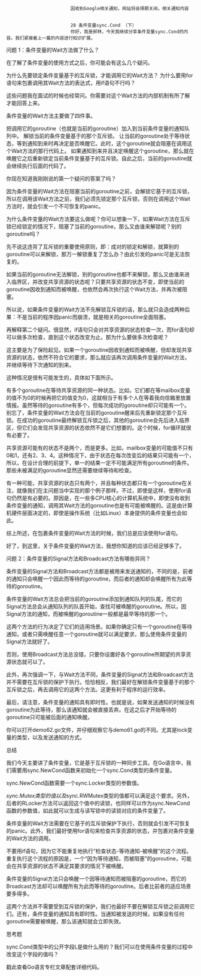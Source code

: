 
                            
                            因收到Google相关通知，网站将会择期关闭。相关通知内容
                            
                            
                            28 条件变量sync.Cond （下）
                            你好，我是郝林，今天我继续分享条件变量sync.Cond的内容。我们紧接着上一篇的内容进行知识扩展。

问题 1：条件变量的Wait方法做了什么？

在了解了条件变量的使用方式之后，你可能会有这么几个疑问。


为什么先要锁定条件变量基于的互斥锁，才能调用它的Wait方法？
为什么要用for语句来包裹调用其Wait方法的表达式，用if语句不行吗？


这些问题我在面试的时候也经常问。你需要对这个Wait方法的内部机制有所了解才能回答上来。

条件变量的Wait方法主要做了四件事。


把调用它的goroutine（也就是当前的goroutine）加入到当前条件变量的通知队列中。
解锁当前的条件变量基于的那个互斥锁。
让当前的goroutine处于等待状态，等到通知到来时再决定是否唤醒它。此时，这个goroutine就会阻塞在调用这个Wait方法的那行代码上。
如果通知到来并且决定唤醒这个goroutine，那么就在唤醒它之后重新锁定当前条件变量基于的互斥锁。自此之后，当前的goroutine就会继续执行后面的代码了。


你现在知道我刚刚说的第一个疑问的答案了吗？

因为条件变量的Wait方法在阻塞当前的goroutine之前，会解锁它基于的互斥锁，所以在调用该Wait方法之前，我们必须先锁定那个互斥锁，否则在调用这个Wait方法时，就会引发一个不可恢复的panic。

为什么条件变量的Wait方法要这么做呢？你可以想象一下，如果Wait方法在互斥锁已经锁定的情况下，阻塞了当前的goroutine，那么又由谁来解锁呢？别的goroutine吗？

先不说这违背了互斥锁的重要使用原则，即：成对的锁定和解锁，就算别的goroutine可以来解锁，那万一解锁重复了怎么办？由此引发的panic可是无法恢复的。

如果当前的goroutine无法解锁，别的goroutine也都不来解锁，那么又由谁来进入临界区，并改变共享资源的状态呢？只要共享资源的状态不变，即使当前的goroutine因收到通知而被唤醒，也依然会再次执行这个Wait方法，并再次被阻塞。

所以说，如果条件变量的Wait方法不先解锁互斥锁的话，那么就只会造成两种后果：不是当前的程序因panic而崩溃，就是相关的goroutine全面阻塞。

再解释第二个疑问。很显然，if语句只会对共享资源的状态检查一次，而for语句却可以做多次检查，直到这个状态改变为止。那为什么要做多次检查呢？

这主要是为了保险起见。如果一个goroutine因收到通知而被唤醒，但却发现共享资源的状态，依然不符合它的要求，那么就应该再次调用条件变量的Wait方法，并继续等待下次通知的到来。

这种情况是很有可能发生的，具体如下面所示。


有多个goroutine在等待共享资源的同一种状态。比如，它们都在等mailbox变量的值不为0的时候再把它的值变为0，这就相当于有多个人在等着我向信箱里放置情报。虽然等待的goroutine有多个，但每次成功的goroutine却只可能有一个。别忘了，条件变量的Wait方法会在当前的goroutine醒来后先重新锁定那个互斥锁。在成功的goroutine最终解锁互斥锁之后，其他的goroutine会先后进入临界区，但它们会发现共享资源的状态依然不是它们想要的。这个时候，for循环就很有必要了。

共享资源可能有的状态不是两个，而是更多。比如，mailbox变量的可能值不只有0和1，还有2、3、4。这种情况下，由于状态在每次改变后的结果只可能有一个，所以，在设计合理的前提下，单一的结果一定不可能满足所有goroutine的条件。那些未被满足的goroutine显然还需要继续等待和检查。

有一种可能，共享资源的状态只有两个，并且每种状态都只有一个goroutine在关注，就像我们在主问题当中实现的那个例子那样。不过，即使是这样，使用for语句仍然是有必要的。原因是，在一些多CPU核心的计算机系统中，即使没有收到条件变量的通知，调用其Wait方法的goroutine也是有可能被唤醒的。这是由计算机硬件层面决定的，即使是操作系统（比如Linux）本身提供的条件变量也会如此。


综上所述，在包裹条件变量的Wait方法的时候，我们总是应该使用for语句。

好了，到这里，关于条件变量的Wait方法，我想你知道的应该已经足够多了。

问题 2：条件变量的Signal方法和Broadcast方法有哪些异同？

条件变量的Signal方法和Broadcast方法都是被用来发送通知的，不同的是，前者的通知只会唤醒一个因此而等待的goroutine，而后者的通知却会唤醒所有为此等待的goroutine。

条件变量的Wait方法总会把当前的goroutine添加到通知队列的队尾，而它的Signal方法总会从通知队列的队首开始，查找可被唤醒的goroutine。所以，因Signal方法的通知，而被唤醒的goroutine一般都是最早等待的那一个。

这两个方法的行为决定了它们的适用场景。如果你确定只有一个goroutine在等待通知，或者只需唤醒任意一个goroutine就可以满足要求，那么使用条件变量的Signal方法就好了。

否则，使用Broadcast方法总没错，只要你设置好各个goroutine所期望的共享资源状态就可以了。

此外，再次强调一下，与Wait方法不同，条件变量的Signal方法和Broadcast方法并不需要在互斥锁的保护下执行。恰恰相反，我们最好在解锁条件变量基于的那个互斥锁之后，再去调用它的这两个方法。这更有利于程序的运行效率。

最后，请注意，条件变量的通知具有即时性。也就是说，如果发送通知的时候没有goroutine为此等待，那么该通知就会被直接丢弃。在这之后才开始等待的goroutine只可能被后面的通知唤醒。

你可以打开demo62.go文件，并仔细观察它与demo61.go的不同。尤其是lock变量的类型，以及发送通知的方式。

总结

我们今天主要讲了条件变量，它是基于互斥锁的一种同步工具。在Go语言中，我们需要用sync.NewCond函数来初始化一个sync.Cond类型的条件变量。

sync.NewCond函数需要一个sync.Locker类型的参数值。

*sync.Mutex类型的值以及*sync.RWMutex类型的值都可以满足这个要求。另外，后者的RLocker方法可以返回这个值中的读锁，也同样可以作为sync.NewCond函数的参数值，如此就可以生成与读写锁中的读锁对应的条件变量了。

条件变量的Wait方法需要在它基于的互斥锁保护下执行，否则就会引发不可恢复的panic。此外，我们最好使用for语句来检查共享资源的状态，并包裹对条件变量的Wait方法的调用。

不要用if语句，因为它不能重复地执行“检查状态-等待通知-被唤醒”的这个流程。重复执行这个流程的原因是，一个“因为等待通知，而被阻塞”的goroutine，可能会在共享资源的状态不满足其要求的情况下被唤醒。

条件变量的Signal方法只会唤醒一个因等待通知而被阻塞的goroutine，而它的Broadcast方法却可以唤醒所有为此而等待的goroutine。后者比前者的适应场景要多得多。

这两个方法并不需要受到互斥锁的保护，我们也最好不要在解锁互斥锁之前调用它们。还有，条件变量的通知具有即时性。当通知被发送的时候，如果没有任何goroutine需要被唤醒，那么该通知就会立即失效。

思考题

sync.Cond类型中的公开字段L是做什么用的？我们可以在使用条件变量的过程中改变这个字段的值吗？

戳此查看Go语言专栏文章配套详细代码。

                        
                        
                            